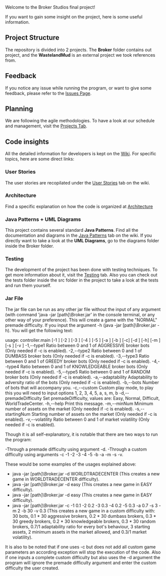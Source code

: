 Welcome to the Broker Studios final project!

If you want to gain some insight on the project, here is some useful information.

## Project Structure
The repository is divided into 2 projects. The **Broker** folder contains out project,  and the **WastelandMud** is an external project we took references from.

## Feedback
If you notice any issue while running the program, or want to give some feedback, please refer to the [Issues Page](https://github.com/UCM-FDI-IS2-2020/se2-project-broker-studios/issues).

## Planning
We are following the agile methodologies. To have a look at our schedule and management, visit the [Projects Tab](https://github.com/UCM-FDI-IS2-2020/se2-project-broker-studios/projects).

## Code insights
All the detailed information for developers is kept on the [Wiki](https://github.com/UCM-FDI-IS2-2020/se2-project-broker-studios/wiki). For specific topics, here are some direct links:
### User Stories
The user stories are recopilated under the [User Stories](https://github.com/UCM-FDI-IS2-2020/se2-project-broker-studios/wiki/1.-User-Stories) tab on the wiki.
### Architecture
Find a specific explanation on how the code is organized at [Architecture](https://github.com/UCM-FDI-IS2-2020/se2-project-broker-studios/wiki/2.-Architecture)
### Java Patterns + UML Diagrams
This project contains several standard **Java Patterns**. Find all the documentation and diagrams in the [Java Patterns](https://github.com/UCM-FDI-IS2-2020/se2-project-broker-studios/wiki/3.-Java-Patterns) tab on the wiki.
If you directly want to take a look at the **UML Diagrams**, go to the diagrams folder inside the Broker folder.
### Testing
The development of the project has been done with testing techniques. To get more information about it, visit the [Testing](https://github.com/UCM-FDI-IS2-2020/se2-project-broker-studios/wiki/4.-JUnit-Tests) tab. Also you can check out the tests folder inside the src folder in the project to take a look at the tests and run them yourself.
### Jar File
The jar file can be run as any other jar file without the input of any argument (with command 'java -jar [path]\Broker.jar' in the console terminal, or any other way of your preference). This will create a game with the "NORMAL" premade difficulty. If you input the argument -h (java -jar [path]\Broker.jar -h). You will get the following text: 

usage: controller.main [-1 <arg>] [-2 <arg>] [-3 <arg>] [-4 <arg>] [-5
       <arg>] [-a <arg>] [-b <arg>] [-c] [-d <arg>] [-h] [-m <arg>] [-s
       <arg>] [-v <arg>]
 -1,--type1 <arg>               Ratio between 0 and 1 of AGGRESSIVE broker
                                bots (Only needed if -c is enabled).
 -2,--type2 <arg>               Ratio between 0 and 1 of DUMBASS broker
                                bots (Only needed if -c is enabled).
 -3,--type3 <arg>               Ratio between 0 and 1 of GREEDY broker
                                bots (Only needed if -c is enabled).
 -4,--type4 <arg>               Ratio between 0 and 1 of KNOWLEDGEABLE
                                broker bots (Only needed if -c is
                                enabled).
 -5,--type5 <arg>               Ratio between 0 and 1 of RANDOM broker
                                bots (Only needed if -c is enabled).
 -a,--adaptability <arg>        Adaptability to adversity ratio of the
                                bots (Only needed if -c is enabled).
 -b,--bots <arg>                Number of bots that will accompany you.
 -c,--custom                    Custom play mode, to play this you will
                                need to input options 1, 2, 3, 4, 5, a, s,
                                m, b
 -d,--premadeDifficulty <arg>   Set premadeDifficulty, values are: Easy,
                                Normal, Difficult, WorldTradeCenter.
 -h,--help                      Print this message.
 -m,--minNum <arg>              Minimum number of assets on the market
                                (Only needed if -c is enabled).
 -s,--startingNum <arg>         Starting number of assets on the market
                                (Only needed if -c is enabled).
 -v,--volatility <arg>          Ratio between 0 and 1 of market volatility
                                (Only needed if -c is enabled).
        
        
 Though it is all self-explanatory, it is notable that there are two ways to run the program:
 
 -Through a premade difficulty using argument -d. 
 -Through a custom difficulty using arguments -c -1 -2 -3 -4 -5 -b -a -m -s -v. 
 
 These would be some examples of the usages explained above:
 
 - java -jar [path]\Broker.jar -d WORLDTRADECENTER (This creates a new game in WORLDTRADECENTER difficulty).
 - java -jar [path]\Broker.jar -d easy (This creates a new game in EASY difficulty).
 - java -jar [path]\Broker.jar -d easy (This creates a new game in EASY difficulty).
 - java -jar [path]\Broker.jar -c -1 0.1 -2 0.2 -3 0.3 -4 0.2 -5 0.3 -a 0.7 -s 3 -m 2 -b 30 -v 0.3 (This creates a new game in a custom difficulty with: 30 bots, 0.1 * 30 aggressive brokers, 0.2 * 30 dumbass brokers, 0.3 * 30 greedy brokers, 0.2 * 30 knowledgeable brokers, 0.3 * 30 random brokers, 0.7/1 adaptability ratio for every bot's behaviour, 3 starting assets, 2 minimum assets in the market allowed, and 0.3/1 market volatility).

It is also to be noted that if one uses -c but does not add all custom game parameters an according exception will stop the execution of the code. Also if one inputs a complete custom difficulty but also uses the -d argument the program will ignore the premade difficulty argument and enter the custom difficulty the user created.

